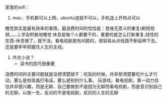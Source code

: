 家里的wifi：
1. mac、手机都可以上网，ubuntu连就不可以，手机连上开热点可以

睡觉其实是最有效率的事情，最浪费时间的恰恰是：思维无意义的重复(刷短视频，，，，),学会积极地睡觉
休息是每个人都要干的，重要的是怎么打断重复,线性的东西-休息够了，就干活。看电视剧是有问题的，很容易从点线面不断延伸下去。还是要牢牢把握住人生的主线。
1. 外文小说？
   * 读书的技巧很重要

浪费时间的主要问题就是没想清楚就干：吃饭的时候，并非想清楚要吃什么才行动，要么是给徐晶打电话，要么是别的什么事。
玩游戏，看电视剧，第一动力往往并非感兴趣，而是无聊，自己要做到不是因为无聊而看电视剧，而是意识到自己的无聊，以致一生，反对的不是电视剧，反抗的人生的无聊